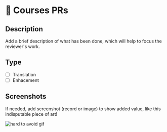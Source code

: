 # 🤘 Courses PRs

## Description

Add a brief description of what has been done, which will help to focus the reviewer's work.

## Type

- [ ] Translation
- [ ] Enhacement

## Screenshots

If needed, add screenshot (record or image) to show added value, like this indisputable piece of art!

![hard to avoid gif](https://media1.giphy.com/media/5yLgocm86JXFSU8pgFq/giphy.gif?cid=ecf05e47mrwtgqnf5qc9oiqoa8ftyziqgyutwszl6cyzvdqz&rid=giphy.gif&ct=g)
